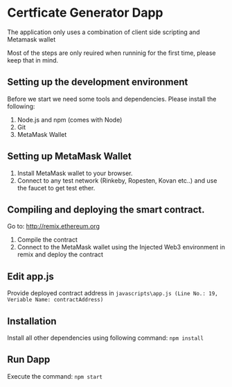 # Certficate Generator Dapp
 The application only uses a combination of client side scripting and Metamask wallet

Most of the steps are only reuired when runninig for the first time, please keep that in mind.

## Setting up the development environment 

Before we start we need some tools and dependencies. Please install the following:

1. Node.js and npm (comes with Node)
2. Git
3. MetaMask Wallet

## Setting up MetaMask Wallet
1. Install MetaMask wallet to your browser.  
2. Connect to any test network (Rinkeby, Ropesten, Kovan etc..) and use the faucet to get test ether. 

## Compiling and deploying the smart contract.
Go to: http://remix.ethereum.org
1. Compile the contract
2. Connect to the MetaMask wallet using the Injected Web3 environment in remix and
deploy the contract


## Edit app.js
Provide deployed contract address in `javascripts\app.js (Line No.: 19, Veriable Name: contractAddress)`


## Installation
Install all other dependencies using following command: `npm install`

## Run Dapp
Execute the command: `npm start`



